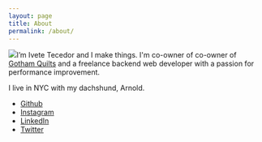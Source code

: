 ```yaml
---
layout: page
title: About
permalink: /about/
---
```


<img src="{{ site.baseurl }}/images/me.jpg" id="headshot">I’m Ivete Tecedor and I make things. I'm co-owner of co-owner of [Gotham Quilts](http://gothamquilts.com) and a freelance backend web developer with a passion for performance improvement.

I live in NYC with my dachshund, Arnold.

* [Github](http://github.com/itecedor/)
* [Instagram](http://instagram.com/ivetetecedor/)
* [LinkedIn](http://www.linkedin.com/in/itecedor/)
* [Twitter](http://twitter.com/ivetetecedor)
